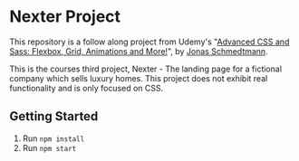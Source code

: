 # Nexter Project

This repository is a follow along project from Udemy's "[Advanced CSS and Sass: Flexbox, Grid, Animations and More!](<(https://www.udemy.com/course/advanced-css-and-sass/)>)", by [Jonas Schmedtmann](https://www.udemy.com/user/jonasschmedtmann/).

This is the courses third project, Nexter - The landing page for a fictional company which sells luxury homes. This project does not exhibit real functionality and is only focused on CSS.

## Getting Started

1. Run `npm install`
2. Run `npm start`